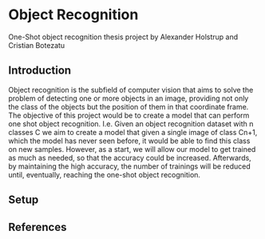 # Object Recognition
One-Shot object recognition thesis project by Alexander Holstrup and Cristian Botezatu

## Introduction
Object recognition is the subfield of computer vision that aims to solve the problem of detecting one or more objects in an image, providing not only the class of the objects but the position of them in that coordinate frame. 
The objective of this project would be to create a model that can perform one shot object recognition. I.e. Given an object recognition dataset with n classes C we aim to create a model that given a single image of class Cn+1, which the model has never seen before, it would be able to find this class on new samples. However, as a start, we will allow our model to get trained as much as needed, so that the accuracy could be increased. Afterwards, by maintaining the high accuracy, the number of trainings will be reduced until, eventually, reaching the one-shot object recognition.


## Setup


## References
